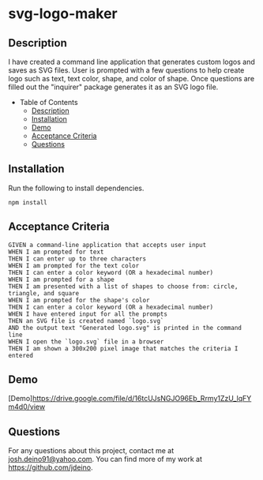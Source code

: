 # svg-logo-maker

## Description
I have created a command line application that generates custom logos and saves as SVG files. User is prompted with a few questions to help create logo such as text, text color, shape, and color of shape. Once questions are filled out the "inquirer" package generates it as an SVG logo file.

- Table of Contents
  - [Description](#description)
  - [Installation](#installation)
  - [Demo](#demo)
  - [Acceptance Criteria](#acceptance)
  - [Questions](#questions)

## Installation
Run the following to install dependencies. 
```
npm install
```

## Acceptance Criteria
```
GIVEN a command-line application that accepts user input
WHEN I am prompted for text
THEN I can enter up to three characters
WHEN I am prompted for the text color
THEN I can enter a color keyword (OR a hexadecimal number)
WHEN I am prompted for a shape
THEN I am presented with a list of shapes to choose from: circle, triangle, and square
WHEN I am prompted for the shape's color
THEN I can enter a color keyword (OR a hexadecimal number)
WHEN I have entered input for all the prompts
THEN an SVG file is created named `logo.svg`
AND the output text "Generated logo.svg" is printed in the command line
WHEN I open the `logo.svg` file in a browser
THEN I am shown a 300x200 pixel image that matches the criteria I entered
```

## Demo
[Demo]https://drive.google.com/file/d/16tcUJsNGJO96Eb_Rrmy1ZzU_lqFYm4d0/view

## Questions
For any questions about this project, contact me at josh.deino91@yahoo.com. You can find more of my work at https://github.com/jdeino.
